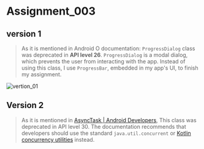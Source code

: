 # Assignment_003

## version 1

> As it is mentioned in Android O documentation: `ProgressDialog` class was deprecated in **API level 26**. `ProgressDialog` is a modal dialog, which prevents the user from interacting with the app. Instead of using this class, I use `ProgressBar`, embedded in my app's UI, to finish my assignment.

![vertion_01](https://cdn.infinityday.cn//typora/vertion_01.gif)

## Version 2

> As it is mentioned in [AsyncTask  | Android Developers](https://developer.android.com/reference/android/os/AsyncTask), This class was deprecated in API level 30. The documentation recommends that developers should use  the standard `java.util.concurrent` or [Kotlin concurrency utilities](https://developer.android.com/topic/libraries/architecture/coroutines) instead.